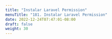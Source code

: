 ```yaml
---
title: "Instalar Laravel Permission"
menuTitle: "181. Instalar Laravel Permission"
date: 2022-12-24T07:47:01-08:00
draft: false
weight: 30
---
```

